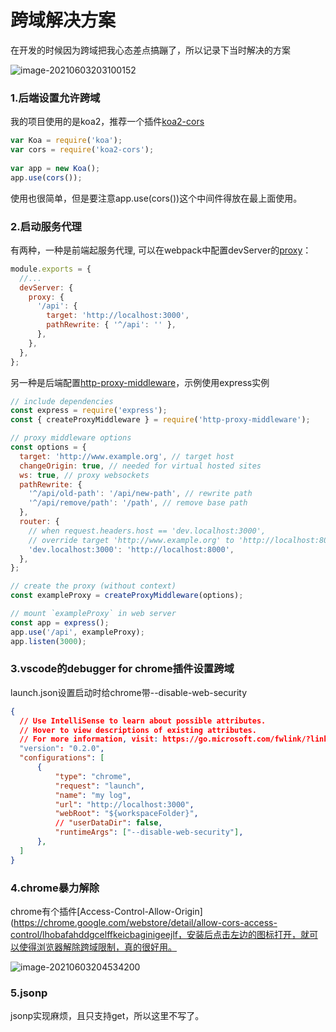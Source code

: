 # 跨域解决方案

在开发的时候因为跨域把我心态差点搞蹦了，所以记录下当时解决的方案

![image-20210603203100152](https://i.loli.net/2021/06/03/F3KWQyOdX9AgeqE.png)

### 1.后端设置允许跨域

我的项目使用的是koa2，推荐一个插件[koa2-cors](https://www.npmjs.com/package/koa2-cors)

```js
var Koa = require('koa');
var cors = require('koa2-cors');
 
var app = new Koa();
app.use(cors());
```

使用也很简单，但是要注意app.use(cors())这个中间件得放在最上面使用。

### 2.启动服务代理

有两种，一种是前端起服务代理, 可以在webpack中配置devServer的[proxy](https://webpack.docschina.org/configuration/dev-server/#devserverproxy)：

```js
module.exports = {
  //...
  devServer: {
    proxy: {
      '/api': {
        target: 'http://localhost:3000',
        pathRewrite: { '^/api': '' },
      },
    },
  },
};
```

另一种是后端配置[http-proxy-middleware](https://github.com/chimurai/http-proxy-middleware)，示例使用express实例

```js
// include dependencies
const express = require('express');
const { createProxyMiddleware } = require('http-proxy-middleware');

// proxy middleware options
const options = {
  target: 'http://www.example.org', // target host
  changeOrigin: true, // needed for virtual hosted sites
  ws: true, // proxy websockets
  pathRewrite: {
    '^/api/old-path': '/api/new-path', // rewrite path
    '^/api/remove/path': '/path', // remove base path
  },
  router: {
    // when request.headers.host == 'dev.localhost:3000',
    // override target 'http://www.example.org' to 'http://localhost:8000'
    'dev.localhost:3000': 'http://localhost:8000',
  },
};

// create the proxy (without context)
const exampleProxy = createProxyMiddleware(options);

// mount `exampleProxy` in web server
const app = express();
app.use('/api', exampleProxy);
app.listen(3000);
```

### 3.vscode的debugger for chrome插件设置跨域

launch.json设置启动时给chrome带--disable-web-security

```json
{
  // Use IntelliSense to learn about possible attributes.
  // Hover to view descriptions of existing attributes.
  // For more information, visit: https://go.microsoft.com/fwlink/?linkid=830387
  "version": "0.2.0",
  "configurations": [
      {
          "type": "chrome",
          "request": "launch",
          "name": "my log",
          "url": "http://localhost:3000",
          "webRoot": "${workspaceFolder}",
          // "userDataDir": false,
          "runtimeArgs": ["--disable-web-security"],
      },
  ]
}
```

### 4.chrome暴力解除

chrome有个插件[Access-Control-Allow-Origin](https://chrome.google.com/webstore/detail/allow-cors-access-control/lhobafahddgcelffkeicbaginigeejlf，安装后点击左边的图标打开，就可以使得浏览器解除跨域限制，真的很好用。

![image-20210603204534200](https://i.loli.net/2021/06/03/WKXRYfoSgAHF6dM.png)

### 5.jsonp

jsonp实现麻烦，且只支持get，所以这里不写了。